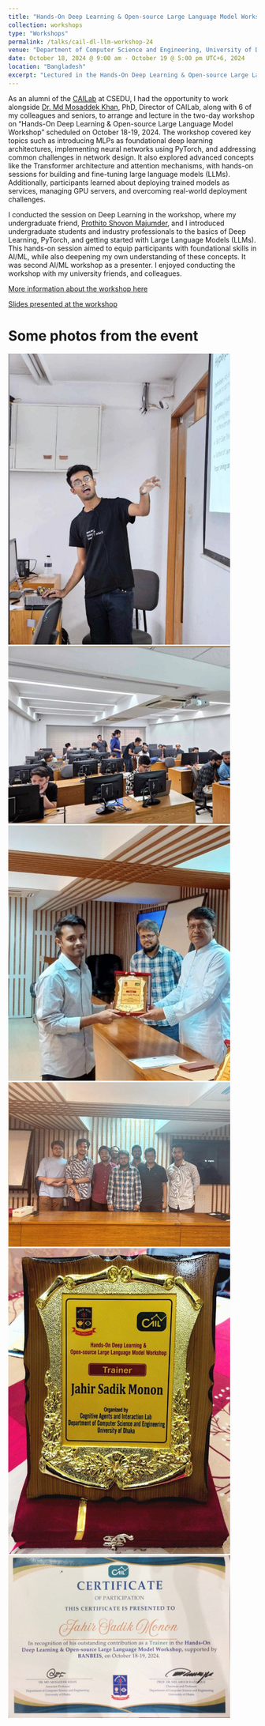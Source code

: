 ```yaml
---
title: "Hands-On Deep Learning & Open-source Large Language Model Workshop at CAILab, CSE, DU"
collection: workshops
type: "Workshops"
permalink: /talks/cail-dl-llm-workshop-24
venue: "Department of Computer Science and Engineering, University of Dhaka, Bangladesh"
date: October 18, 2024 @ 9:00 am - October 19 @ 5:00 pm UTC+6, 2024
location: "Bangladesh"
excerpt: "Lectured in the Hands-On Deep Learning & Open-source Large Language Model Workshop at CAILab, CSEDU."
---
```


As an alumni of the [CAILab](https://cognistorm.ai/) at CSEDU, I had the opportunity to work alongside [Dr. Md Mosaddek Khan](https://mmkhansajeeb.com/), PhD, Director of CAILab, along with 6 of my colleagues and seniors, to arrange and lecture in the two-day workshop on “Hands-On Deep Learning & Open-source Large Language Model Workshop” scheduled on October 18-19, 2024. The workshop covered key topics such as introducing MLPs as foundational deep learning architectures, implementing neural networks using PyTorch, and addressing common challenges in network design. It also explored advanced concepts like the Transformer architecture and attention mechanisms, with hands-on sessions for building and fine-tuning large language models (LLMs). Additionally, participants learned about deploying trained models as services, managing GPU servers, and overcoming real-world deployment challenges.

I conducted the session on Deep Learning in the workshop, where my undergraduate friend, [Prothito Shovon Majumder](https://prothitoshovon.github.io/), and I introduced undergraduate students and industry professionals to the basics of Deep Learning, PyTorch, and getting started with Large Language Models (LLMs). This hands-on session aimed to equip participants with foundational skills in AI/ML, while also deepening my own understanding of these concepts. It was second AI/ML workshop as a presenter. I enjoyed conducting the workshop with my university friends, and colleagues.

[More information about the workshop here](https://cognistorm.ai/llm-workshop)

[Slides presented at the workshop](https://docs.google.com/presentation/d/1wR4QoBrS45KUEGONRlDq9AvhGI8RBaHAvg-u-XDu4FY/edit?usp=sharing)

Some photos from the event
======

<img src="/images/cail-dl-llm-workshop-24/cail-workshop-2.jpg" width="450">

<img src="/images/cail-dl-llm-workshop-24/cail-workshop-1.jpg" width="450">

<img src="/images/cail-dl-llm-workshop-24/cail-workshop-3.jpg" width="450">

<img src="/images/cail-dl-llm-workshop-24/cail-workshop-5.jpg" width="450">

<img src="/images/cail-dl-llm-workshop-24/cail-workshop-4.jpg" width="450">

<img src="/images/cail-dl-llm-workshop-24/cail-workshop-6.jpg" width="450">

